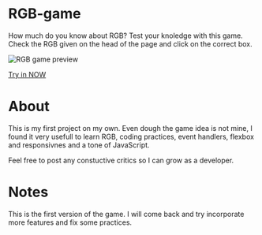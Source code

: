 # RGB-game

How much do you know about RGB? Test your knoledge with this game. Check the RGB given on the head of the page and click on the correct box.

![RGB game preview](https://github.com/inju69/RGB-game/blob/master/RGB%20game.gif)

[Try in NOW](https://inju69.github.io/rgb-game/index.html)

# About 

This is my first project on my own. Even dough the game idea is not mine, I found it very usefull to learn RGB, coding practices, event handlers, flexbox and responsivnes and a tone of JavaScript.

Feel free to post any constuctive critics so I can grow as a developer.

# Notes

This is the first version of the game. I will come back and try incorporate more features and fix some practices.
